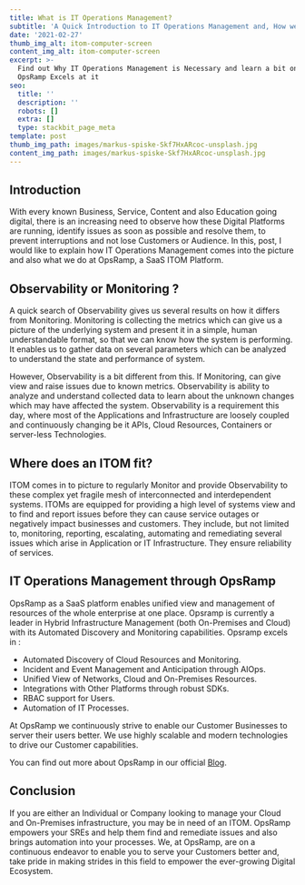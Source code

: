 ```yaml
---
title: What is IT Operations Management?
subtitle: 'A Quick Introduction to IT Operations Management and, How we do it at OpsRamp'
date: '2021-02-27'
thumb_img_alt: itom-computer-screen
content_img_alt: itom-computer-screen
excerpt: >-
  Find out Why IT Operations Management is Necessary and learn a bit on How
  OpsRamp Excels at it
seo:
  title: ''
  description: ''
  robots: []
  extra: []
  type: stackbit_page_meta
template: post
thumb_img_path: images/markus-spiske-Skf7HxARcoc-unsplash.jpg
content_img_path: images/markus-spiske-Skf7HxARcoc-unsplash.jpg
---
```

## Introduction

With every known Business, Service, Content and also Education going digital, there is an increasing need to observe how these Digital Platforms are running, identify issues as soon as possible and resolve them, to prevent interruptions and not lose Customers or Audience. In this, post, I would like to explain how IT Operations Management comes into the picture and also what we do at OpsRamp, a SaaS ITOM Platform.

## Observability or Monitoring ?

A quick search of Observability gives us several results on how it differs from Monitoring. Monitoring is collecting the metrics which can give us a picture of the underlying system and present it in a simple, human understandable format, so that we can know how the system is performing. It enables us to gather data on several parameters which can be analyzed to understand the state and performance of system.

However, Observability is a bit different from this. If Monitoring, can give view and raise issues due to known metrics. Observability is ability to analyze and understand collected data to learn about the unknown changes which may have affected the system. Observability is a requirement this day, where most of the Applications and Infrastructure are loosely coupled and continuously changing be it APIs, Cloud Resources, Containers or server-less Technologies.

## Where does an ITOM fit?

ITOM comes in to picture to regularly Monitor and provide Observability to these complex yet fragile mesh of interconnected and interdependent systems. ITOMs are equipped for providing a high level of systems view and to find and report issues before they can cause service outages or negatively impact businesses and customers. They include, but not limited to, monitoring, reporting, escalating, automating and remediating several issues which arise in Application or IT Infrastructure. They ensure reliability of services.

## IT Operations Management through OpsRamp

OpsRamp as a SaaS platform enables unified view and management of resources of the whole enterprise at one place. Opsramp is currently a leader in Hybrid Infrastructure Management (both On-Premises and Cloud) with its Automated Discovery and Monitoring capabilities. Opsramp excels in :

*   Automated Discovery of Cloud Resources and Monitoring.
*   Incident and Event Management and Anticipation through AIOps.
*   Unified View of Networks, Cloud and On-Premises Resources.
*   Integrations with Other Platforms through robust SDKs.
*   RBAC support for Users.
*   Automation of IT Processes.

At OpsRamp we continuously strive to enable our Customer Businesses to server their users better. We use highly scalable and modern technologies to drive our Customer capabilities.

You can find out more about OpsRamp in our official [Blog](https://blog.opsramp.com/).

## Conclusion

If you are either an Individual or Company looking to manage your Cloud and On-Premises infrastructure, you may be in need of an ITOM. OpsRamp empowers your SREs and help them find and remediate issues and also brings automation into your processes. We, at OpsRamp, are on a continuous endeavor to enable you to serve your Customers better and, take pride in making strides in this field to empower the ever-growing Digital Ecosystem.

